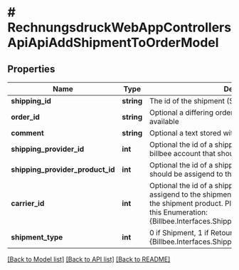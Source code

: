 # # RechnungsdruckWebAppControllersApiApiAddShipmentToOrderModel

## Properties

Name | Type | Description | Notes
------------ | ------------- | ------------- | -------------
**shipping_id** | **string** | The id of the shipment (Sendungsnummer/trackingid) | [optional]
**order_id** | **string** | Optional a differing order number of the shipment if available | [optional]
**comment** | **string** | Optional a text stored with the shipment | [optional]
**shipping_provider_id** | **int** | Optional the id of a shipping provider existing in the billbee account that should be assigned to the shipment | [optional]
**shipping_provider_product_id** | **int** | Optional the id of a shipping provider product that should be assigend to the shipment | [optional]
**carrier_id** | **int** | Optional the id of a shipping carrier that should be assigend to the shipment  Will override the carrier from the shipment product.  Please use the integer value from this Enumeration:  {Billbee.Interfaces.Shipping.Enums.ShippingCarrier} | [optional]
**shipment_type** | **int** | 0 if Shipment, 1 if Retoure  {Billbee.Interfaces.Shipping.Enums.ShipmentTypeEnum} | [optional]

[[Back to Model list]](../../README.md#models) [[Back to API list]](../../README.md#endpoints) [[Back to README]](../../README.md)
